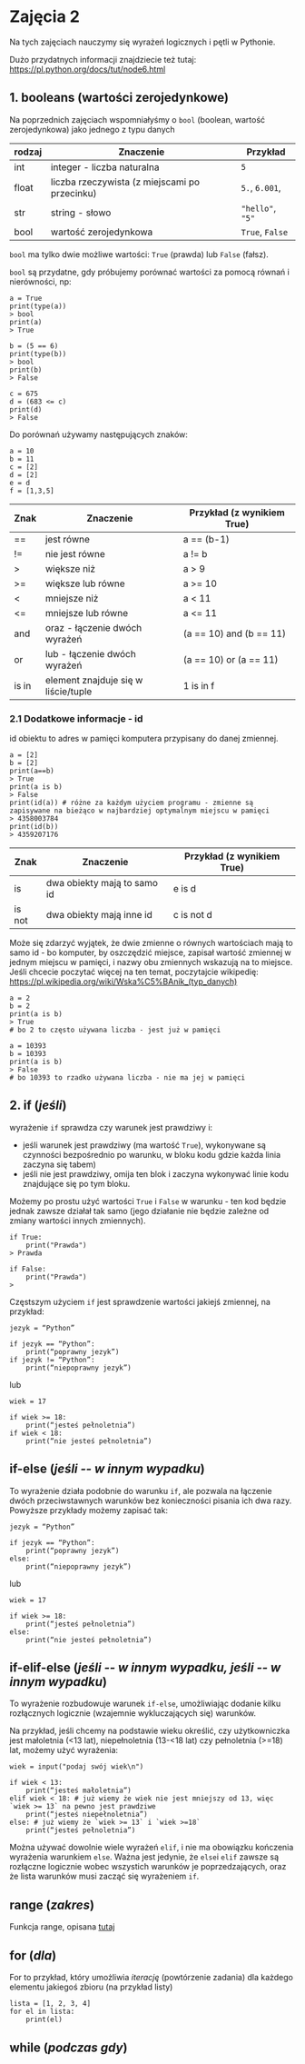 # Zajęcia 2
Na tych zajęciach nauczymy się wyrażeń logicznych i pętli w Pythonie.

Dużo przydatnych informacji znajdziecie też tutaj:
https://pl.python.org/docs/tut/node6.html

## 1. booleans (wartości zerojedynkowe)
Na poprzednich zajęciach wspomniałyśmy o `bool` (boolean, wartość zerojedynkowa) jako jednego z typu danych 

| rodzaj | Znaczenie | Przykład|
| ------------- | ------------- | ------------- |
| int  | integer - liczba naturalna | `5` |
| float  | liczba rzeczywista (z miejscami po przecinku)  | `5.`, `6.001`,  |
| str  | string - słowo  | `"hello"`, `"5"` |
| bool | wartość zerojedynkowa | `True`, `False` | 


`bool` ma tylko dwie możliwe wartości: `True` (prawda) lub `False` (fałsz).

`bool` są przydatne, gdy próbujemy porównać wartości za pomocą równań i nierówności, np:

```
a = True
print(type(a))
> bool
print(a)
> True

b = (5 == 6)
print(type(b))
> bool
print(b)
> False

c = 675
d = (683 <= c)
print(d)
> False
```

Do porównań używamy następujących znaków:
```
a = 10
b = 11
c = [2]
d = [2]
e = d
f = [1,3,5]
```
| Znak | Znaczenie | Przykład (z wynikiem True) |
| ------------- | ------------- | ------------- |
| ==  | jest równe  | a == (b-1) |
| !=  | nie jest równe  | a != b |
| >  | większe niż  | a > 9 |
| >=  | większe lub równe | a >= 10 | 
| <  | mniejsze niż  | a < 11 |
| <=  | mniejsze lub równe  | a <= 11 |
| and | oraz - łączenie dwóch wyrażeń | (a == 10) and (b == 11) |
| or  | lub - łączenie dwóch wyrażeń  | (a == 10) or (a == 11) |
| is in  | element znajduje się w liście/tuple  | 1 is in f |

### 2.1 Dodatkowe informacje - id
id obiektu to adres w pamięci komputera przypisany do danej zmiennej.
```
a = [2]
b = [2]
print(a==b)
> True
print(a is b)
> False
print(id(a)) # różne za każdym użyciem programu - zmienne są zapisywane na bieżąco w najbardziej optymalnym miejscu w pamięci
> 4358003784
print(id(b))
> 4359207176
```

| Znak | Znaczenie | Przykład (z wynikiem True) |
| ------------- | ------------- | ------------- |
| is  | dwa obiekty mają to samo id | e is d |
| is not  | dwa obiekty mają inne id  | c is not d |

Może się zdarzyć wyjątek, że dwie zmienne o równych wartościach mają to samo id - bo komputer, by oszczędzić miejsce, zapisał wartość zmiennej w jednym miejscu w pamięci, i nazwy obu zmiennych wskazują na to miejsce. Jeśli chcecie poczytać więcej na ten temat, poczytajcie wikipedię: https://pl.wikipedia.org/wiki/Wska%C5%BAnik_(typ_danych)

```
a = 2
b = 2
print(a is b)
> True 
# bo 2 to często używana liczba - jest już w pamięci

a = 10393
b = 10393
print(a is b)
> False
# bo 10393 to rzadko używana liczba - nie ma jej w pamięci
```

## 2. if (_jeśli_)
wyrażenie `if` sprawdza czy warunek jest prawdziwy i:
- jeśli warunek jest prawdziwy (ma wartość `True`), wykonywane są czynności bezpośrednio po warunku, w bloku kodu gdzie każda linia zaczyna się tabem)
- jeśli nie jest prawdziwy, omija ten blok i zaczyna wykonywać linie kodu znajdujące się po tym bloku.

Możemy po prostu użyć wartości `True` i `False` w warunku - ten kod będzie jednak zawsze działał tak samo (jego działanie nie będzie zależne od zmiany wartości innych zmiennych).
```
if True:
	print("Prawda")
> Prawda

if False:
	print("Prawda")
> 
```
Częstszym użyciem `if` jest sprawdzenie wartości jakiejś zmiennej, na przykład:
```
jezyk = “Python”

if jezyk == “Python”:
	print(“poprawny jezyk”)
if jezyk != “Python”:
	print(“niepoprawny jezyk”)
```
lub
```
wiek = 17

if wiek >= 18:
	print(“jesteś pełnoletnia”)
if wiek < 18:
	print(“nie jesteś pełnoletnia”)
```
## if-else (_jeśli -- w innym wypadku_)
To wyrażenie działa podobnie do warunku `if`, ale pozwala na łączenie dwóch przeciwstawnych warunków bez konieczności pisania ich dwa razy. Powyższe przykłady możemy zapisać tak:
```
jezyk = “Python”

if jezyk == “Python”:
	print(“poprawny jezyk”)
else:
	print(“niepoprawny jezyk”)
```
lub
```
wiek = 17

if wiek >= 18:
	print(“jesteś pełnoletnia”)
else:
	print(“nie jesteś pełnoletnia”)
```

## if-elif-else (_jeśli -- w innym wypadku, jeśli -- w innym wypadku_)
To wyrażenie rozbudowuje warunek `if-else`, umożliwiając dodanie kilku rozłącznych logicznie (wzajemnie wykluczających się) warunków.

Na przykład, jeśli chcemy na podstawie wieku określić, czy użytkowniczka jest małoletnia (<13 lat), niepełnoletnia (13-<18 lat) czy pełnoletnia (>=18) lat, możemy użyć wyrażenia:

```
wiek = input("podaj swój wiek\n")

if wiek < 13:
	print(“jesteś małoletnia”)
elif wiek < 18: # już wiemy że wiek nie jest mniejszy od 13, więc `wiek >= 13` na pewno jest prawdziwe
	print(“jesteś niepełnoletnia”)
else: # już wiemy że `wiek >= 13` i `wiek >=18`
	print(“jesteś pełnoletnia”)
```
Można używać dowolnie wiele wyrażeń `elif`, i nie ma obowiązku kończenia wyrażenia warunkiem `else`. Ważna jest jedynie, że `else`i `elif` zawsze są rozłączne logicznie wobec wszystich warunków je poprzedzających, oraz że lista warunków musi zacząć się wyrażeniem `if`.

## range (_zakres_)
Funkcja range, opisana [tutaj](https://docs.python.org/3/library/stdtypes.html#range)
## for (_dla_)
For to przykład, który umożliwia _iterację_ (powtórzenie zadania) dla każdego elementu jakiegoś zbioru (na przykład listy)

```
lista = [1, 2, 3, 4]
for el in lista:
	print(el)
```

## while (_podczas gdy_)
